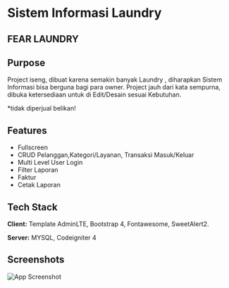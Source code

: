 # Sistem Informasi Laundry

## FEAR LAUNDRY

## Purpose

Project iseng, dibuat karena semakin banyak Laundry , diharapkan Sistem Informasi bisa berguna bagi para owner. Project jauh dari kata sempurna, dibuka ketersediaan untuk di Edit/Desain sesuai Kebutuhan.

\*tidak diperjual belikan!

## Features

- Fullscreen
- CRUD Pelanggan,Kategori/Layanan, Transaksi Masuk/Keluar
- Multi Level User Login
- Filter Laporan
- Faktur
- Cetak Laporan

## Tech Stack

**Client:** Template AdminLTE, Bootstrap 4, Fontawesome, SweetAlert2.

**Server:** MYSQL, Codeigniter 4

## Screenshots

![App Screenshot](https://via.placeholder.com/468x300?text=App+Screenshot+Here)
